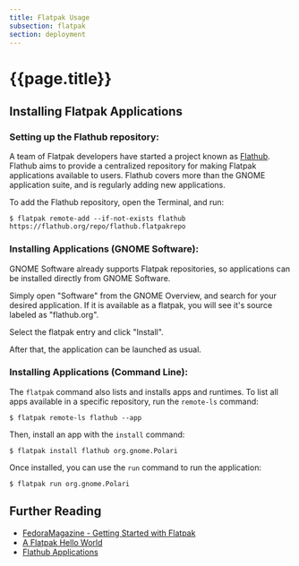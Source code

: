 ```yaml
---
title: Flatpak Usage
subsection: flatpak
section: deployment
---
```


# {{page.title}}

## Installing Flatpak Applications

### Setting up the Flathub repository: 

A team of Flatpak developers have started a project known as [Flathub](https://flathub.org). Flathub aims to provide a centralized repository for making Flatpak applications available to users. Flathub covers more than the GNOME application suite, and is regularly adding new applications.

To add the Flathub repository, open the Terminal, and run:

```
$ flatpak remote-add --if-not-exists flathub https://flathub.org/repo/flathub.flatpakrepo
```



### Installing Applications (GNOME Software): 

GNOME Software already supports Flatpak repositories, so applications can be installed directly from GNOME Software.

Simply open "Software" from the GNOME Overview, and search for your desired application. If it is available as a flatpak, you will see it's source labeled as "flathub.org".

Select the flatpak entry and click "Install".

After that, the application can be launched as usual.



### Installing Applications (Command Line):

The `flatpak` command also lists and installs apps and runtimes. To list all apps available in a specific repository, run the `remote-ls` command:

```
$ flatpak remote-ls flathub --app
```

Then, install an app with the `install` command:

```
$ flatpak install flathub org.gnome.Polari
```

Once installed, you can use the `run` command to run the application:

```
$ flatpak run org.gnome.Polari
```



## Further Reading

* [FedoraMagazine - Getting Started with Flatpak](https://fedoramagazine.org/getting-started-flatpak/)
* [A Flatpak Hello World](http://flatpak.org/hello-world.html)
* [Flathub Applications](https://flathub.org/apps.html)

